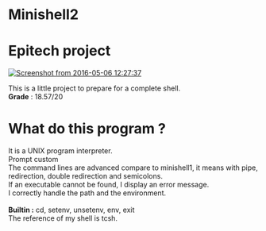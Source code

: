 # Minishell2

# Epitech project
<a href="http://www.casimages.com/i/160506124401268942.png.html" target="_blank" title="Screenshot from 2016-05-06 12:27:37"><img src="http://nsa38.casimages.com/img/2016/05/06/160506124401268942.png" border="0" alt="Screenshot from 2016-05-06 12:27:37" /></a>

This is a little project to prepare for a complete shell. <br >
<b>Grade</b> : 18.57/20<br />

# What do this program ?

It is a UNIX program interpreter.<br >
Prompt custom<br >
The command lines are advanced compare to minishell1, it means with pipe, redirection, double redirection and semicolons. <br>
If an executable cannot be found, I display an error message.<br>
I correctly handle the path and the environment.<br>
<br>
<b>Builtin :</b> cd, setenv, unsetenv, env, exit <br />
The reference of my shell is tcsh.

